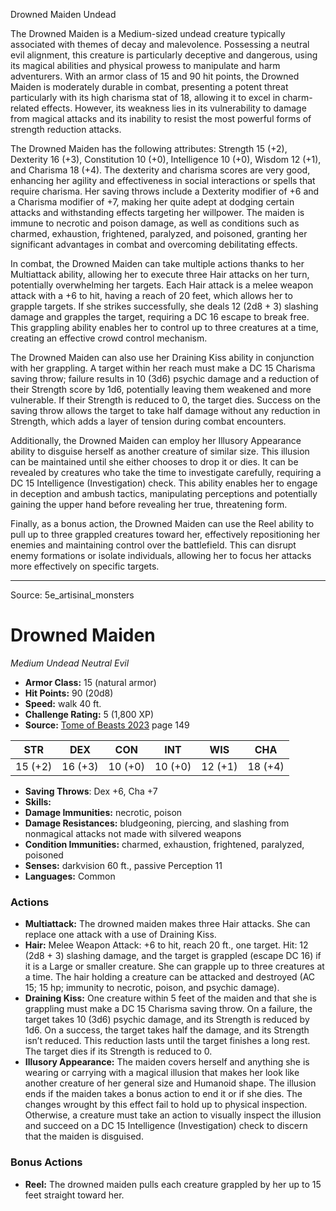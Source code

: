 <MonsterName/>Drowned Maiden</MonsterName>
<CreatureType/>Undead</CreatureType>

<summary>The Drowned Maiden is a Medium-sized undead creature typically associated with themes of decay and malevolence. Possessing a neutral evil alignment, this creature is particularly deceptive and dangerous, using its magical abilities and physical prowess to manipulate and harm adventurers. With an armor class of 15 and 90 hit points, the Drowned Maiden is moderately durable in combat, presenting a potent threat particularly with its high charisma stat of 18, allowing it to excel in charm-related effects. However, its weakness lies in its vulnerability to damage from magical attacks and its inability to resist the most powerful forms of strength reduction attacks.</summary>

<detail>

The Drowned Maiden has the following attributes: Strength 15 (+2), Dexterity 16 (+3), Constitution 10 (+0), Intelligence 10 (+0), Wisdom 12 (+1), and Charisma 18 (+4). The dexterity and charisma scores are very good, enhancing her agility and effectiveness in social interactions or spells that require charisma. Her saving throws include a Dexterity modifier of +6 and a Charisma modifier of +7, making her quite adept at dodging certain attacks and withstanding effects targeting her willpower. The maiden is immune to necrotic and poison damage, as well as conditions such as charmed, exhaustion, frightened, paralyzed, and poisoned, granting her significant advantages in combat and overcoming debilitating effects.

In combat, the Drowned Maiden can take multiple actions thanks to her Multiattack ability, allowing her to execute three Hair attacks on her turn, potentially overwhelming her targets. Each Hair attack is a melee weapon attack with a +6 to hit, having a reach of 20 feet, which allows her to grapple targets. If she strikes successfully, she deals 12 (2d8 + 3) slashing damage and grapples the target, requiring a DC 16 escape to break free. This grappling ability enables her to control up to three creatures at a time, creating an effective crowd control mechanism.

The Drowned Maiden can also use her Draining Kiss ability in conjunction with her grappling. A target within her reach must make a DC 15 Charisma saving throw; failure results in 10 (3d6) psychic damage and a reduction of their Strength score by 1d6, potentially leaving them weakened and more vulnerable. If their Strength is reduced to 0, the target dies. Success on the saving throw allows the target to take half damage without any reduction in Strength, which adds a layer of tension during combat encounters.

Additionally, the Drowned Maiden can employ her Illusory Appearance ability to disguise herself as another creature of similar size. This illusion can be maintained until she either chooses to drop it or dies. It can be revealed by creatures who take the time to investigate carefully, requiring a DC 15 Intelligence (Investigation) check. This ability enables her to engage in deception and ambush tactics, manipulating perceptions and potentially gaining the upper hand before revealing her true, threatening form.

Finally, as a bonus action, the Drowned Maiden can use the Reel ability to pull up to three grappled creatures toward her, effectively repositioning her enemies and maintaining control over the battlefield. This can disrupt enemy formations or isolate individuals, allowing her to focus her attacks more effectively on specific targets.</detail>



---

Source: 5e_artisinal_monsters

# Drowned Maiden

*Medium* *Undead* *Neutral Evil*

- **Armor Class:** 15 (natural armor)
- **Hit Points:** 90 (20d8)
- **Speed:** walk 40 ft.
- **Challenge Rating:** 5 (1,800 XP)
- **Source:** [Tome of Beasts 2023](https://koboldpress.com/kpstore/product/tome-of-beasts-1-2023-edition/) page 149

| STR | DEX | CON | INT | WIS | CHA |
| --- | --- | --- | --- | --- | --- |
| 15 (+2) | 16 (+3) | 10 (+0) | 10 (+0) | 12 (+1) | 18 (+4) |

- **Saving Throws**: Dex +6, Cha +7
- **Skills:** 
- **Damage Immunities:** necrotic, poison
- **Damage Resistances:** bludgeoning, piercing, and slashing from nonmagical attacks not made with silvered weapons
- **Condition Immunities:** charmed, exhaustion, frightened, paralyzed, poisoned
- **Senses:** darkvision 60 ft., passive Perception 11
- **Languages:** Common

### Actions

- **Multiattack:** The drowned maiden makes three Hair attacks. She can replace one attack with a use of Draining Kiss.
- **Hair:** Melee Weapon Attack: +6 to hit, reach 20 ft., one target. Hit: 12 (2d8 + 3) slashing damage, and the target is grappled (escape DC 16) if it is a Large or smaller creature. She can grapple up to three creatures at a time. The hair holding a creature can be attacked and destroyed (AC 15; 15 hp; immunity to necrotic, poison, and psychic damage).
- **Draining Kiss:** One creature within 5 feet of the maiden and that she is grappling must make a DC 15 Charisma saving throw. On a failure, the target takes 10 (3d6) psychic damage, and its Strength is reduced by 1d6. On a success, the target takes half the damage, and its Strength isn’t reduced. This reduction lasts until the target finishes a long rest. The target dies if its Strength is reduced to 0.
- **Illusory Appearance:** The maiden covers herself and anything she is wearing or carrying with a magical illusion that makes her look like another creature of her general size and Humanoid shape. The illusion ends if the maiden takes a bonus action to end it or if she dies. The changes wrought by this effect fail to hold up to physical inspection. Otherwise, a creature must take an action to visually inspect the illusion and succeed on a DC 15 Intelligence (Investigation) check to discern that the maiden is disguised.

### Bonus Actions

- **Reel:** The drowned maiden pulls each creature grappled by her up to 15 feet straight toward her.


